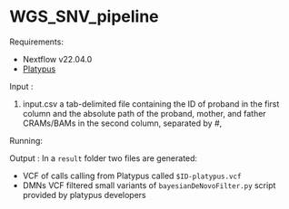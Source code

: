 # WGS_SNV_pipeline

Requirements:
- Nextflow v22.04.0
- [Platypus](https://github.com/andyrimmer/Platypus)


Input :

1) input.csv a tab-delimited file containing the ID of proband  in the first column and the absolute path of the proband, mother, and father CRAMs/BAMs in the second column, separated by #,

Running: 



Output :
In a `result` folder two files are generated: 
- VCF of calls calling from Platypus called `$ID-platypus.vcf`
- DMNs VCF filtered small variants of `bayesianDeNovoFilter.py` script provided by platypus developers

